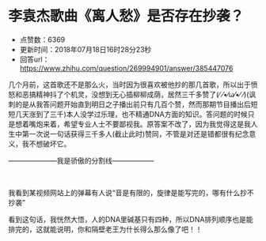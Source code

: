 # 李袁杰歌曲《离人愁》是否存在抄袭？
- 点赞数：6369
- 更新时间：2018年07月18日16时28分23秒
- 回答url：https://www.zhihu.com/question/269994901/answer/385447076
<body>
 <p data-pid="UMtQtNXj">几个月前，这首歌还不是那么火，当时因为很喜欢被他抄的那几首歌，所以出于愤怒和恶搞精神抖了个机灵，没想到无心插柳柳成荫，居然三千多赞了(⁄ ⁄•⁄ω⁄•⁄ ⁄)(讽刺的是从我答问题开始直到明日之子播出前只有几百个赞，然而那期节目播出后短短几天涨到了三千)本人没学过乐理，也不精通DNA方面的知识。答问题的时候只是想着嘴炮来着，希望专业人士不要鄙视我。原答案不改了，因为我觉得这是我人生中第一次说一句话获得三千多人(截止此时)赞同，不管是对还是错都很有纪念意义，我不想破坏它。</p>
 <p data-pid="ePNaJyeO">———————我是骄傲的分割线——————</p>
 <p class="ztext-empty-paragraph"><br></p>
 <p data-pid="JYGqRQCv">我看到某视频网站上的弹幕有人说“音是有限的，旋律是能写完的，哪有什么抄不抄袭”</p>
 <p data-pid="R1-thru8">看到这句话，我恍然大悟，人的DNA里碱基只有四种，所以DNA排列顺序也是能排完的，这就能说明，你和隔壁老王为什长得么那么像了吧！！</p>
</body>